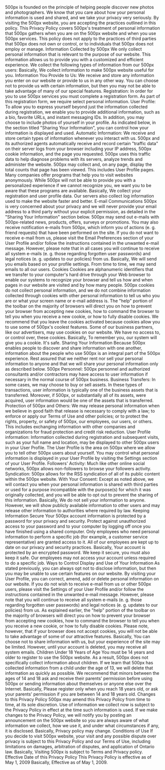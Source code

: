 500px is founded on the principle of helping people discover new photos and photographers. We know that you care about how your personal information is used and shared, and we take your privacy very seriously. By visiting the 500px website, you are accepting the practices outlined in this policy. This Privacy Policy covers 500px's treatment of personal information that 500px gathers when you are on the 500px website and when you use 500px services. This policy does not apply to the practices of third parties that 500px does not own or control, or to individuals that 500px does not employ or manage. Information Collected by 500px We only collect personal information that is relevant to the purpose of our website. This information allows us to provide you with a customized and efficient experience. We collect the following types of information from our 500px users: Basically, We collect information to make 500px website useful for you. Information You Provide to Us: We receive and store any information you enter on our website or provide to us in any other way. You can choose not to provide us with certain information, but then you may not be able to take advantage of many of our special features. Registration: In order for you to use 500px services you must complete a registration form. As part of this registration form, we require select personal information. User Profile: To allow you to express yourself beyond just the information collected during registration, we enable you to provide additional information, such as a bio, favorite URLs, and instant messaging IDs. In addition, you may choose to include photos of yourself in your profile. As indicated below, in the section titled "Sharing Your Information", you can control how your information is displayed and used. Automatic Information: We receive and store certain types of information whenever you interact with us. 500px and its authorized agents automatically receive and record certain "traffic data" on their server logs from your browser including your IP address, 500px cookie information, and the page you requested. 500px uses this traffic data to help diagnose problems with its servers, analyze trends and administer the website. 500px may collect and, on any page, display the total counts that page has been viewed. This includes User Profile pages. Many companies offer programs that help you to visit websites anonymously. While 500px will not be able to provide you with a personalized experience if we cannot recognize you, we want you to be aware that these programs are available. Basically, We collect your registration and user profile data. Our servers also collect log information used to make the website faster and better. E-mail Communications 500px is very concerned about your privacy and we will never provide your email address to a third party without your explicit permission, as detailed in the "Sharing Your Information" section below. 500px may send out e-mails with 500px-related news, products, offers, surveys or promotions. You may also receive notification e-mails from 500px, which inform you of actions (e. g. friend requests) that have been performed on the site. If you do not want to receive e-mail from us, please visit the Email Preferences section of your User Profile and/or follow the instructions contained in the unwanted e-mail message. However, please note that in all cases you will continue to receive all system e-mails (e. g. those regarding forgotten user passwords) and legal notices (e. g. updates to our policies) from us. Basically, We will send you emails based on your profile settings. From time to time, we may send emails to all our users. Cookies Cookies are alphanumeric identifiers that we transfer to your computer's hard drive through your Web browser to enable our systems to recognize your browser and tell us how and when pages in our website are visited and by how many people. 500px cookies do not collect personal information, and we do not combine information collected through cookies with other personal information to tell us who you are or what your screen name or e-mail address is. The "help" portion of the toolbar on the majority of browsers will direct you on how to prevent your browser from accepting new cookies, how to command the browser to tell you when you receive a new cookie, or how to fully disable cookies. We recommend that you leave the cookies activated because cookies allow you to use some of 500px's coolest features. Some of our business partners, like our advertisers, may use cookies on our website. We have no access to, or control over, these cookies. Basically, To remember you, our system will give you a cookie. It's safe. Sharing Your Information Because 500px enables people to discover and share information with one another, information about the people who use 500px is an integral part of the 500px experience. Rest assured that we neither rent nor sell your personal information to anyone and that we will share your personal information only as described below. 500px Personnel: 500px personnel and authorized consultants and/or contractors may have access to user information if necessary in the normal course of 500px business. Business Transfers: In some cases, we may choose to buy or sell assets. In these types of transactions, user information is typically one of the business assets that is transferred. Moreover, if 500px, or substantially all of its assets, were acquired, user information would be one of the assets that is transferred. Protection of 500px and Others: We may release personal information when we believe in good faith that release is necessary to comply with a law; to enforce or apply our Terms of Use and other policies; or to protect the rights, property, or safety of 500px, our employees, our users, or others. This includes exchanging information with other companies and organizations for fraud protection and credit risk reduction. User Profile information: Information collected during registration and subsequent visits, such as your full name and location, may be displayed to other 500px users in your User Profile. The User Profile is the area on 500px where we allow you to tell other 500px users about yourself. You may control what personal information is displayed in your User Profile by visiting the Settings section of your User Profile. Followers' Activity: Much like other online social networks, 500px allows non-followers to browse your followers activity. Syndication: 500px allows for the RSS syndication of all of its public content within the 500px website. With Your Consent: Except as noted above, we will contact you when your personal information is shared with third parties or used for a purpose incompatible with the purpose(s) for which it was originally collected, and you will be able to opt out to prevent the sharing of this information. Basically, We do not sell your information to anyone. However, we will show publicly available information to other users and may release other information to authorities where required by law. Keeping Information Secure Your 500px account information is protected by a password for your privacy and security. Protect against unauthorized access to your password and to your computer by logging off once you have finished using a shared computer. Only employees who need personal information to perform a specific job (for example, a customer service representative) are granted access to it. All of our employees are kept up to date on our privacy and security practices. Basically, Your account is protected by an encrypted password. We keep it secure, you must also keep it safe. Our employees may not access your account unless required to do a specific job. Ways to Control Display and Use of Your Information As stated previously, you can always opt not to disclose information, but then you may be unable to use certain features on our website. By visiting your User Profile, you can correct, amend, add or delete personal information on our website. If you do not wish to receive e-mail from us or other 500px users, please visit the Settings of your User Profile and/or follow the instructions contained in the unwanted e-mail message. However, please note that you will continue to receive all system e-mails (e. g. those regarding forgotten user passwords) and legal notices (e. g. updates to our policies) from us. As explained earlier, the "help" portion of the toolbar on the majority of browsers will direct you on how to prevent your browser from accepting new cookies, how to command the browser to tell you when you receive a new cookie, or how to fully disable cookies. Please note, however, that if your browser does not accept cookies, you will not be able to take advantage of some of our attractive features. Basically, You can choose not to share information with us, but your experience of the site may be limited. However, until your account is deleted, you may receive all system emails. Children Under 18 Years of Age You must be 14 years and older to register to use the 500px website. As a result, 500px does not specifically collect information about children. If we learn that 500px has collected information from a child under the age of 13, we will delete that information as quickly as possible. We recommend that minors between the ages of 14 and 18 ask and receive their parents' permission before using 500px or sending information about themselves or anyone else over the Internet. Basically, Please register only when you reach 18 years old, or ask your parents' permission if you are between 14 and 18 years old. Changes to this Privacy Policy 500px may amend this Privacy Policy from time to time, at its sole discretion. Use of information we collect now is subject to the Privacy Policy in effect at the time such information is used. If we make changes to the Privacy Policy, we will notify you by posting an announcement on the 500px website so you are always aware of what information we collect, how we use it, and under what circumstances if any, it is disclosed. Basically, Privacy policy may change. Conditions of Use If you decide to visit 500px website, your visit and any possible dispute over privacy is subject to this Privacy Policy and our Terms of Use, including limitations on damages, arbitration of disputes, and application of Ontario law. Basically, Visiting 500px is subject to Terms and Privacy policy. Effective Date of this Privacy Policy This Privacy Policy is effective as of May 1, 2009 Basically, Effective as of May 1, 2009.